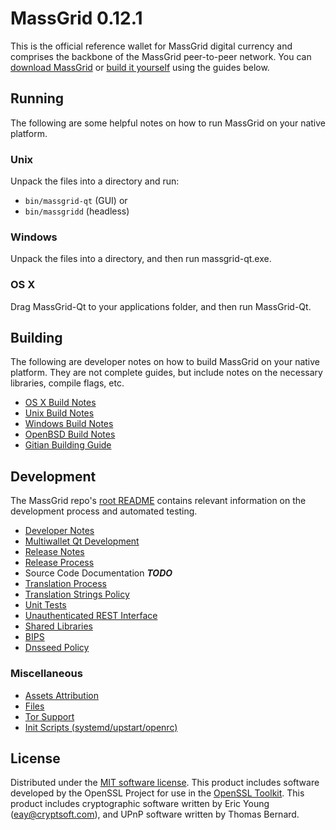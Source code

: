 MassGrid 0.12.1
=====================

This is the official reference wallet for MassGrid digital currency and comprises the backbone of the MassGrid peer-to-peer network. You can [download MassGrid](https://www.massgrid.com/downloads.html/) or [build it yourself](#building) using the guides below.

Running
---------------------
The following are some helpful notes on how to run MassGrid on your native platform.

### Unix

Unpack the files into a directory and run:

- `bin/massgrid-qt` (GUI) or
- `bin/massgridd` (headless)

### Windows

Unpack the files into a directory, and then run massgrid-qt.exe.

### OS X

Drag MassGrid-Qt to your applications folder, and then run MassGrid-Qt.

Building
---------------------
The following are developer notes on how to build MassGrid on your native platform. They are not complete guides, but include notes on the necessary libraries, compile flags, etc.

- [OS X Build Notes](build-osx.md)
- [Unix Build Notes](build-unix.md)
- [Windows Build Notes](build-windows.md)
- [OpenBSD Build Notes](build-openbsd.md)
- [Gitian Building Guide](gitian-building.md)

Development
---------------------
The MassGrid repo's [root README](/README.md) contains relevant information on the development process and automated testing.

- [Developer Notes](developer-notes.md)
- [Multiwallet Qt Development](multiwallet-qt.md)
- [Release Notes](release-notes.md)
- [Release Process](release-process.md)
- Source Code Documentation ***TODO***
- [Translation Process](translation_process.md)
- [Translation Strings Policy](translation_strings_policy.md)
- [Unit Tests](unit-tests.md)
- [Unauthenticated REST Interface](REST-interface.md)
- [Shared Libraries](shared-libraries.md)
- [BIPS](bips.md)
- [Dnsseed Policy](dnsseed-policy.md)


### Miscellaneous
- [Assets Attribution](assets-attribution.md)
- [Files](files.md)
- [Tor Support](tor.md)
- [Init Scripts (systemd/upstart/openrc)](init.md)

License
---------------------
Distributed under the [MIT software license](http://www.opensource.org/licenses/mit-license.php).
This product includes software developed by the OpenSSL Project for use in the [OpenSSL Toolkit](https://www.openssl.org/). This product includes
cryptographic software written by Eric Young ([eay@cryptsoft.com](mailto:eay@cryptsoft.com)), and UPnP software written by Thomas Bernard.

